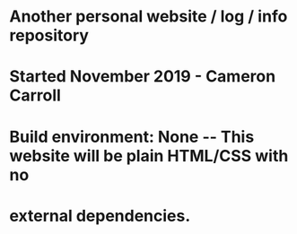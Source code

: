 # Another personal website / log / info repository
# Started November 2019 - Cameron Carroll

# Build environment: None -- This website will be plain HTML/CSS with no
# external dependencies.

